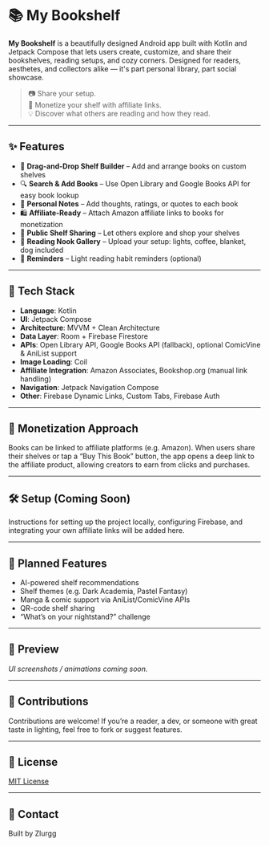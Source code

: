 # 📚 My Bookshelf

**My Bookshelf** is a beautifully designed Android app built with Kotlin and Jetpack Compose that lets users create, customize, and share their bookshelves, reading setups, and cozy corners. Designed for readers, aesthetes, and collectors alike — it's part personal library, part social showcase.

> 📷 Share your setup.  
> 🛒 Monetize your shelf with affiliate links.  
> 💡 Discover what others are reading and how they read.

---

## ✨ Features

- 🧱 **Drag-and-Drop Shelf Builder** – Add and arrange books on custom shelves
- 🔍 **Search & Add Books** – Use Open Library and Google Books API for easy book lookup
- 💬 **Personal Notes** – Add thoughts, ratings, or quotes to each book
- 🛍 **Affiliate-Ready** – Attach Amazon affiliate links to books for monetization
- 🔗 **Public Shelf Sharing** – Let others explore and shop your shelves
- 📸 **Reading Nook Gallery** – Upload your setup: lights, coffee, blanket, dog included
- 🔔 **Reminders** – Light reading habit reminders (optional)

---

## 🧱 Tech Stack

- **Language**: Kotlin
- **UI**: Jetpack Compose
- **Architecture**: MVVM + Clean Architecture
- **Data Layer**: Room + Firebase Firestore
- **APIs**: Open Library API, Google Books API (fallback), optional ComicVine & AniList support
- **Image Loading**: Coil
- **Affiliate Integration**: Amazon Associates, Bookshop.org (manual link handling)
- **Navigation**: Jetpack Navigation Compose
- **Other**: Firebase Dynamic Links, Custom Tabs, Firebase Auth

---

## 💸 Monetization Approach

Books can be linked to affiliate platforms (e.g. Amazon). When users share their shelves or tap a “Buy This Book” button, the app opens a deep link to the affiliate product, allowing creators to earn from clicks and purchases.

---

## 🛠 Setup (Coming Soon)

Instructions for setting up the project locally, configuring Firebase, and integrating your own affiliate links will be added here.

---

## 🚀 Planned Features

- AI-powered shelf recommendations
- Shelf themes (e.g. Dark Academia, Pastel Fantasy)
- Manga & comic support via AniList/ComicVine APIs
- QR-code shelf sharing
- “What’s on your nightstand?” challenge

---

## 📸 Preview

*UI screenshots / animations coming soon.*

---

## 🙌 Contributions

Contributions are welcome! If you’re a reader, a dev, or someone with great taste in lighting, feel free to fork or suggest features.

---

## 📝 License

[MIT License](LICENSE)

---

## 📧 Contact

Built by Zlurgg  
